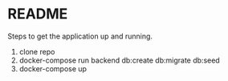 # README

Steps to get the
application up and running.

1. clone repo
2. docker-compose run backend db:create db:migrate db:seed
3. docker-compose up
